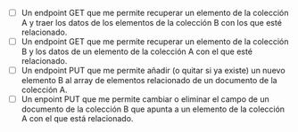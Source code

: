 - [ ]  Un endpoint GET que me permite recuperar un elemento de la colección A y traer los datos de los elementos de la colección B con los que esté relacionado.
- [ ]  Un endpoint GET que me permite recuperar un elemento de la colección B y los datos de un elemento de la colección A con el que esté relacionado.
- [ ]  Un endpoint PUT que me permite añadir (o quitar si ya existe) un nuevo elemento B al array de elementos relacionado de un documento de la colección A.
- [ ]  Un enpoint PUT que me permite cambiar o eliminar el campo de un documento de la colección B que apunta a un elemento de la colección A con el que está relacionado.